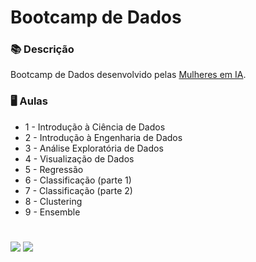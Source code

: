 # Bootcamp de Dados

### 📚  Descrição

Bootcamp de Dados desenvolvido pelas [Mulheres em IA](https://mulheres-em-ia.github.io/). 

### 🖥️  Aulas

- 1 - Introdução à Ciência de Dados
- 2 - Introdução à Engenharia de Dados
- 3 - Análise Exploratória de Dados
- 4 - Visualização de Dados
- 5 - Regressão
- 6 - Classificação (parte 1)
- 7 - Classificação (parte 2)
- 8 - Clustering
- 9 - Ensemble


#

<div>
  <p align="left">
    <a href="https://www.linkedin.com/in/claudia-anjos/" target="_blank"><img src="https://img.shields.io/badge/-LinkedIn-%230077B5?style=for-the-badge&logo=linkedin" target="_blank"></a>
    <a href="https://medium.com/@ndosanjosc" target="_blank"><img src="https://img.shields.io/badge/-Medium-FF5722?style=for-the-badge&logo=medium" target="_blank"></a>
</div>
